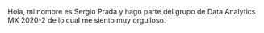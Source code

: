 Hola, mi nombre es Sergio Prada y hago parte del grupo de Data Analytics MX 2020-2 de lo cual me siento muy orgulloso.
